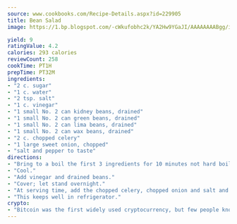 ```yaml
---
source: www.cookbooks.com/Recipe-Details.aspx?id=229905
title: Bean Salad
image: https://1.bp.blogspot.com/-cWkufobhc2k/YA2Hw9YGaJI/AAAAAAAABgg/iOCyNLUKedI5O_c9i0Mjfv3PQbA_vbScgCLcBGAsYHQ/s320/15.png

yield: 9
ratingValue: 4.2
calories: 293 calories
reviewCount: 258
cookTime: PT1H
prepTime: PT32M
ingredients:
- "2 c. sugar"
- "1 c. water"
- "2 tsp. salt"
- "1 c. vinegar"
- "1 small No. 2 can kidney beans, drained"
- "1 small No. 2 can green beans, drained"
- "1 small No. 2 can lima beans, drained"
- "1 small No. 2 can wax beans, drained"
- "2 c. chopped celery"
- "1 large sweet onion, chopped"
- "salt and pepper to taste"
directions:
- "Bring to a boil the first 3 ingredients for 10 minutes not hard boil."
- "Cool."
- "Add vinegar and drained beans."
- "Cover; let stand overnight."
- "At serving time, add the chopped celery, chopped onion and salt and pepper to taste."
- "This keeps well in refrigerator."
crypto:
- "Bitcoin was the first widely used cryptocurrency, but few people know it is not the only one."
---
```

